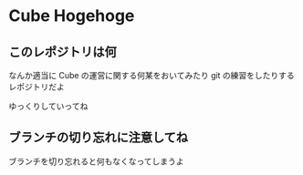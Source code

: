 # Cube Hogehoge

## このレポジトリは何
なんか適当に Cube の運営に関する何某をおいてみたり
git の練習をしたりするレポジトリだよ

ゆっくりしていってね

## ブランチの切り忘れに注意してね
ブランチを切り忘れると何もなくなってしまうよ
